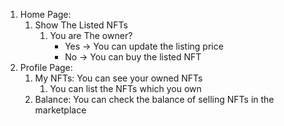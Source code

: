 1. Home Page: 
    1. Show The Listed NFTs
        1. You are The owner?
            - Yes -> You can update the listing price
            - No  -> You can buy the listed NFT
2. Profile Page:
    1. My NFTs: You can see your owned NFTs
        1. You can list the NFTs which you own
    2. Balance: You can check the balance of selling NFTs in the marketplace
